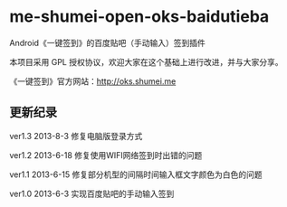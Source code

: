 me-shumei-open-oks-baidutieba
=============================
Android《一键签到》的百度贴吧（手动输入）签到插件

本项目采用 GPL 授权协议，欢迎大家在这个基础上进行改进，并与大家分享。

《一键签到》官方网站：<http://oks.shumei.me>


## 更新纪录
ver1.3 2013-8-3
修复电脑版登录方式

ver1.2 2013-6-18
修复使用WIFI网络签到时出错的问题

ver1.1 2013-6-15
修复部分机型的间隔时间输入框文字颜色为白色的问题

ver1.0 2013-6-3
实现百度贴吧的手动输入签到